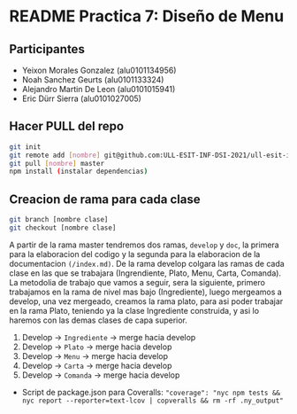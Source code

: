 # README Practica 7: Diseño de Menu

## Participantes

* Yeixon Morales Gonzalez (alu0101134956)
* Noah Sanchez Geurts (alu0101133324)
* Alejandro Martin De Leon (alu0101015941)
* Eric Dürr Sierra (alu0101027005)

## Hacer PULL del repo

```bash
git init 
git remote add [nombre] git@github.com:ULL-ESIT-INF-DSI-2021/ull-esit-inf-dsi-20-21-prct07-menu-datamodel-grupo-d.git
git pull [nombre] master
npm install (instalar dependencias)
```

## Creacion de rama para cada clase

```bash
git branch [nombre clase]
git checkout [nombre clase]
```

A partir de la rama master tendremos dos ramas, ```develop``` y ```doc```, la primera para la elaboracion del codigo y la segunda para la elaboracion de la documentacion ```(/index.md)```. De la rama develop colgara las ramas de cada clase en las que se trabajara (Ingrendiente, Plato, Menu, Carta, Comanda). La metodolia de trabajo que vamos a seguir, sera la siguiente, primero trabajamos en la rama de nivel mas bajo (Ingrediente), luego mergeamos a develop, una vez mergeado, creamos la rama plato, para asi poder trabajar en la rama Plato, teniendo ya la clase Ingrediente construida, y asi lo haremos con las demas clases de capa superior.

1. Develop -> ```Ingrediente``` -> merge hacia develop
2. Develop -> ```Plato``` -> merge hacia develop
3. Develop -> ```Menu```        -> merge hacia develop
4. Develop -> ```Carta```       -> merge hacia develop
5. Develop -> ```Comanda```     -> merge hacia develop

* Script de package.json para Coveralls: ```"coverage": "nyc npm tests && nyc report --reporter=text-lcov | copveralls && rm -rf .ny_output"```

 
